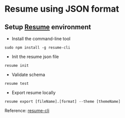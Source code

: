 # Resume using JSON format

## Setup [Resume](https://jsonresume.org/) environment

* Install the command-line tool
```
sudo npm install -g resume-cli
```

* Init the resume json file
```
resume init
```

* Validate schema
```
resume test
```

* Export resume locally
```
resume export [fileName].[format] --theme [themeName]
```

Reference: [resume-cli](https://github.com/jsonresume/resume-cli)